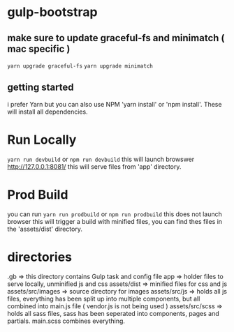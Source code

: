 # gulp-bootstrap

## make sure to update graceful-fs and minimatch ( mac specific )
`yarn upgrade graceful-fs`
`yarn upgrade minimatch`

## getting started
i prefer Yarn but you can also use NPM
'yarn install' or 'npm install'. These will install all dependencies.

# Run Locally
`yarn run devbuild` or `npm run devbuild`
this will launch browswer http://127.0.0.1:8081/
this will serve files from 'app' directory.

# Prod Build
you can run `yarn run prodbuild` or `npm run prodbuild`
this does not launch browser
this will trigger a build with minified files, you can find thes files in the 'assets/dist' directory.

# directories
.gb => this directory contains Gulp task and config file
app => holder files to serve locally, unminified js and css
assets/dist => minified files for css and js
assets/src/images => source directory for images
assets/src/js => holds all js files, everything has been split up into multiple components, but all combined into main.js file ( vendor.js is not being used )
assets/src/scss => holds all sass files, sass has been seperated into components, pages and partials. main.scss combines everything.

